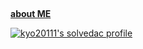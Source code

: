 ## 
[**about ME**](https://jooddae.github.io/about/)

[![kyo20111's solvedac profile](http://mazassumnida.wtf/api/v2/generate_badge?boj=kyo20111)](https://solved.ac/profile/kyo20111)
